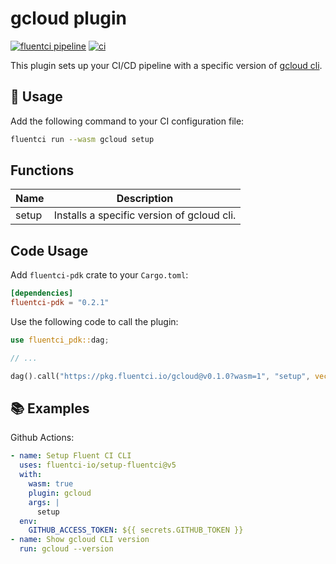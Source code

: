# gcloud plugin

[![fluentci pipeline](https://shield.fluentci.io/x/gcloud)](https://pkg.fluentci.io/gcloud)
[![ci](https://github.com/fluentci-io/gcloud-plugin/actions/workflows/ci.yml/badge.svg)](https://github.com/fluentci-io/gcloud-plugin/actions/workflows/ci.yml)

This plugin sets up your CI/CD pipeline with a specific version of [gcloud cli](https://cloud.google.com/sdk/gcloud).

## 🚀 Usage

Add the following command to your CI configuration file:

```bash
fluentci run --wasm gcloud setup
```

## Functions

| Name   | Description                               |
| ------ | ----------------------------------------- |
| setup  | Installs a specific version of gcloud cli.  |

## Code Usage

Add `fluentci-pdk` crate to your `Cargo.toml`:

```toml
[dependencies]
fluentci-pdk = "0.2.1"
```

Use the following code to call the plugin:

```rust
use fluentci_pdk::dag;

// ...

dag().call("https://pkg.fluentci.io/gcloud@v0.1.0?wasm=1", "setup", vec!["latest"])?;
```

## 📚 Examples

Github Actions:

```yaml
- name: Setup Fluent CI CLI
  uses: fluentci-io/setup-fluentci@v5
  with:
    wasm: true
    plugin: gcloud
    args: |
      setup
  env:
    GITHUB_ACCESS_TOKEN: ${{ secrets.GITHUB_TOKEN }}
- name: Show gcloud CLI version
  run: gcloud --version
```
